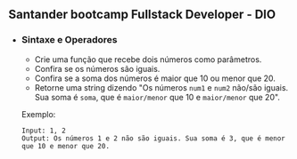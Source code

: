## Santander bootcamp Fullstack Developer - DIO
- ### Sintaxe e Operadores
    - Crie uma função que recebe dois números como parâmetros.
    - Confira se os números são iguais.
    - Confira se a soma dos números é maior que 10 ou menor que 20.
    - Retorne uma string dizendo "Os números `num1` e `num2` não/são iguais. Sua soma é `soma`, que é `maior/menor` que 10 e `maior/menor` que 20".

    Exemplo:

    ```
    Input: 1, 2
    Output: Os números 1 e 2 não são iguais. Sua soma é 3, que é menor que 10 e menor que 20.
    ```
